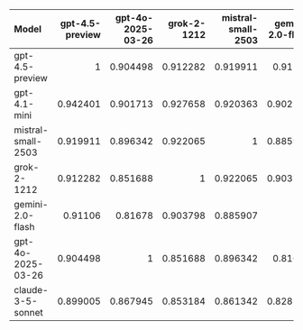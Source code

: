 | Model              |   gpt-4.5-preview |   gpt-4o-2025-03-26 |   grok-2-1212 |   mistral-small-2503 |   gemini-2.0-flash |   claude-3-5-sonnet |   gpt-4.1-mini |     SUM |
|:-------------------|------------------:|--------------------:|--------------:|---------------------:|-------------------:|--------------------:|---------------:|--------:|
| gpt-4.5-preview    |          1        |            0.904498 |      0.912282 |             0.919911 |           0.91106  |            0.899005 |       0.942401 | 6.48916 |
| gpt-4.1-mini       |          0.942401 |            0.901713 |      0.927658 |             0.920363 |           0.902517 |            0.87058  |       1        | 6.46523 |
| mistral-small-2503 |          0.919911 |            0.896342 |      0.922065 |             1        |           0.885907 |            0.861342 |       0.920363 | 6.40593 |
| grok-2-1212        |          0.912282 |            0.851688 |      1        |             0.922065 |           0.903798 |            0.853184 |       0.927658 | 6.37067 |
| gemini-2.0-flash   |          0.91106  |            0.81678  |      0.903798 |             0.885907 |           1        |            0.828524 |       0.902517 | 6.24859 |
| gpt-4o-2025-03-26  |          0.904498 |            1        |      0.851688 |             0.896342 |           0.81678  |            0.867945 |       0.901713 | 6.23897 |
| claude-3-5-sonnet  |          0.899005 |            0.867945 |      0.853184 |             0.861342 |           0.828524 |            1        |       0.87058  | 6.18058 |
